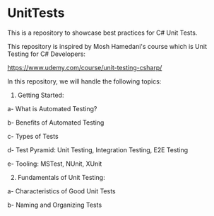 # UnitTests
This is a repository to showcase best practices for C# Unit Tests.

This repository is inspired by Mosh Hamedani's course which is Unit Testing for C# Developers:

https://www.udemy.com/course/unit-testing-csharp/

In this repository, we will handle the following topics:

1) Getting Started:
   
  a- What is Automated Testing?

  b- Benefits of Automated Testing
  
  c- Types of Tests
  
  d- Test Pyramid: Unit Testing, Integration Testing, E2E Testing
  
  e- Tooling: MSTest, NUnit, XUnit

2) Fundamentals of Unit Testing:

a- Characteristics of Good Unit Tests

b- Naming and Organizing Tests

